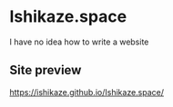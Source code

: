 # Ishikaze.space
I have no idea how to write a website

## Site preview
https://ishikaze.github.io/Ishikaze.space/
